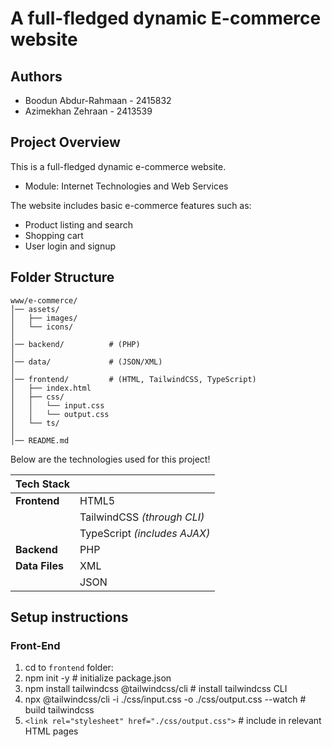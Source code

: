 # A full-fledged dynamic E-commerce website

## Authors
* Boodun Abdur-Rahmaan - 2415832 
* Azimekhan Zehraan    - 2413539


## Project Overview
This is a full-fledged dynamic e-commerce website.
- Module: Internet Technologies and Web Services

The website includes basic e-commerce features such as:
- Product listing and search
- Shopping cart
- User login and signup

## Folder Structure

```text
www/e-commerce/
│── assets/
│   ├── images/
│   └── icons/
│
│── backend/          # (PHP)
│
│── data/             # (JSON/XML)
│
│── frontend/         # (HTML, TailwindCSS, TypeScript)
│   ├── index.html
│   ├── css/
│   │   └── input.css
│   │   └── output.css
│   └── ts/
│   
│── README.md
```

Below are the technologies used for this project!

Tech Stack| &nbsp;
---|---
**Frontend** | HTML5
&nbsp; | TailwindCSS *(through CLI)*
&nbsp; | TypeScript *(includes AJAX)*
**Backend**  | PHP
**Data Files** | XML
&nbsp; | JSON

## Setup instructions

### Front-End

1. cd to `frontend` folder:
2. npm init -y # initialize package.json
3. npm install tailwindcss @tailwindcss/cli # install tailwindcss CLI
4. npx @tailwindcss/cli -i ./css/input.css -o ./css/output.css --watch # build tailwindcss
5. ```<link rel="stylesheet" href="./css/output.css">``` # include in relevant HTML pages
